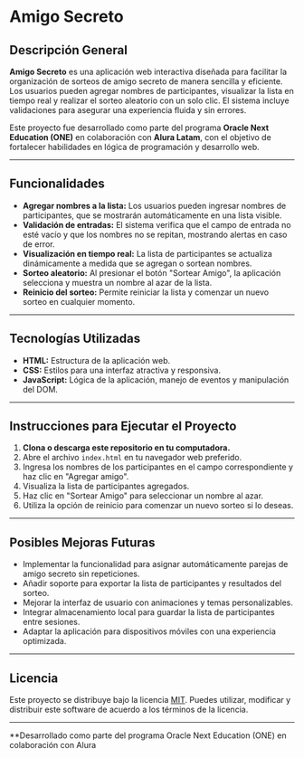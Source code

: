 # Amigo Secreto

## Descripción General

**Amigo Secreto** es una aplicación web interactiva diseñada para facilitar la organización de sorteos de amigo secreto de manera sencilla y eficiente. Los usuarios pueden agregar nombres de participantes, visualizar la lista en tiempo real y realizar el sorteo aleatorio con un solo clic. El sistema incluye validaciones para asegurar una experiencia fluida y sin errores.

Este proyecto fue desarrollado como parte del programa **Oracle Next Education (ONE)** en colaboración con **Alura Latam**, con el objetivo de fortalecer habilidades en lógica de programación y desarrollo web.

---

## Funcionalidades

- **Agregar nombres a la lista:** Los usuarios pueden ingresar nombres de participantes, que se mostrarán automáticamente en una lista visible.
- **Validación de entradas:** El sistema verifica que el campo de entrada no esté vacío y que los nombres no se repitan, mostrando alertas en caso de error.
- **Visualización en tiempo real:** La lista de participantes se actualiza dinámicamente a medida que se agregan o sortean nombres.
- **Sorteo aleatorio:** Al presionar el botón "Sortear Amigo", la aplicación selecciona y muestra un nombre al azar de la lista.
- **Reinicio del sorteo:** Permite reiniciar la lista y comenzar un nuevo sorteo en cualquier momento.

---

## Tecnologías Utilizadas

- **HTML:** Estructura de la aplicación web.
- **CSS:** Estilos para una interfaz atractiva y responsiva.
- **JavaScript:** Lógica de la aplicación, manejo de eventos y manipulación del DOM.

---

## Instrucciones para Ejecutar el Proyecto

1. **Clona o descarga este repositorio en tu computadora.**
2. Abre el archivo `index.html` en tu navegador web preferido.
3. Ingresa los nombres de los participantes en el campo correspondiente y haz clic en "Agregar amigo".
4. Visualiza la lista de participantes agregados.
5. Haz clic en "Sortear Amigo" para seleccionar un nombre al azar.
6. Utiliza la opción de reinicio para comenzar un nuevo sorteo si lo deseas.

---

## Posibles Mejoras Futuras

- Implementar la funcionalidad para asignar automáticamente parejas de amigo secreto sin repeticiones.
- Añadir soporte para exportar la lista de participantes y resultados del sorteo.
- Mejorar la interfaz de usuario con animaciones y temas personalizables.
- Integrar almacenamiento local para guardar la lista de participantes entre sesiones.
- Adaptar la aplicación para dispositivos móviles con una experiencia optimizada.

---

## Licencia

Este proyecto se distribuye bajo la licencia [MIT](LICENSE). Puedes utilizar, modificar y distribuir este software de acuerdo a los términos de la licencia.

---

**Desarrollado como parte del programa Oracle Next Education (ONE) en colaboración con Alura